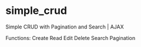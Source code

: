 # simple_crud

Simple CRUD with Pagination and Search | AJAX

Functions: 
  Create
  Read
  Edit
  Delete
  Search
  Pagination

